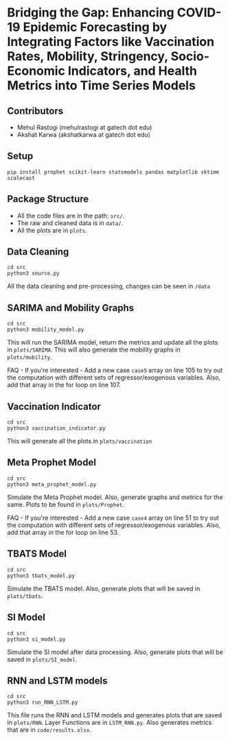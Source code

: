 # Bridging the Gap: Enhancing COVID-19 Epidemic Forecasting by Integrating Factors like Vaccination Rates, Mobility, Stringency, Socio-Economic Indicators, and Health Metrics into Time Series Models

## Contributors

- Mehul Rastogi (mehulrastogi at gatech dot edu)
- Akshat Karwa (akshatkarwa at gatech dot edu)

## Setup

```
pip install prophet scikit-learn statsmodels pandas matplotlib sktime scalecast
```

## Package Structure

- All the code files are in the path: `src/`. 
- The raw and cleaned data is in `data/`. 
- All the plots are in `plots`.

## Data Cleaning

```
cd src
python3 source.py
```

All the data cleaning and pre-processing, changes can be seen in `/data`

## SARIMA and Mobility Graphs

```
cd src
python3 mobility_model.py
```

This will run the SARIMA model, return the metrics and update all the plots in `plots/SARIMA`. This will also generate the mobility graphs in `plots/mobility`.

FAQ - If you're interested - Add a new case `case5` array on line 105 to try out the computation with different sets of regressor/exogenous variables. Also, add that array in the for loop on line 107.

## Vaccination Indicator

```
cd src
python3 vaccination_indicator.py
```

This will generate all the plots in `plots/vaccination`

## Meta Prophet Model

```
cd src
python3 meta_prophet_model.py
```

Simulate the Meta Prophet model. Also, generate graphs and metrics for the same. Plots to be found in `plots/Prophet`.

FAQ - If you're interested - Add a new case `case4` array on line 51 to try out the computation with different sets of regressor/exogenous variables. Also, add that array in the for loop on line 53.

## TBATS Model

```
cd src
python3 tbats_model.py
```

Simulate the TBATS model. Also, generate plots that will be saved in `plots/tbats`.

## SI Model

```
cd src
python3 si_model.py
```

Simulate the SI model after data processing. Also, generate plots that will be saved in `plots/SI_model`.

## RNN and LSTM models

```
cd src
python3 run_RNN_LSTM.py
```

This file runs the RNN and LSTM models and generates plots that are saved in `plots/RNN`. Layer Functions are in `LSTM_RNN.py`. Also generates metrics that are in `code/results.xlsx`.

